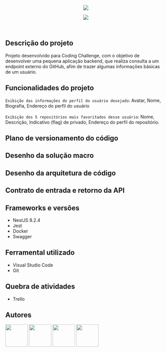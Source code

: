 <p align = "center">
 <img src = "https://user-images.githubusercontent.com/102744463/162233721-3cff2430-46bb-4360-9b03-c02cad13bf2b.png"/>
</p>
<p align = "center">
 <img src ="http://img.shields.io/static/v1?label=STATUS&message=EM%20DESENVOLVIMENTO&color=GREEN&style=for-the-badge"/>
</p> <br> 

## Descrição do projeto

Projeto desenvolvido para Coding Challenge, com o objetivo de desenvolver uma pequena aplicação backend, que realiza consulta a um endpoint externo do GitHub, afim de trazer algumas informações básicas de um usuário.

## Funcionalidades do projeto

`Exibição das informações do perfil do usuário desejado`: Avatar, Nome, Biografia, Endereço do perfil do usuário <br><br>
`Exibição dos 5 repositórios mais favoritados desse usuário`:  Nome, Descrição, Indicativo (flag) de privado, Endereço do perfil do repositório. 

## Plano de versionamento do código

## Desenho da solução macro

## Desenho da arquitetura de código

## Contrato de entrada e retorno da API

## Frameworks e versões

* NestJS 8.2.4
* Jest
* Docker
* Swagger

## Ferramental utilizado

* Visual Studio Code
* Git

## Quebra de atividades

* Trello

## Autores
<div align="left">
<img src="https://user-images.githubusercontent.com/102744463/162433818-69293d6c-0c24-4af9-a32f-1547cd14840e.png" width=70 border-radius=50/>
<img src="https://user-images.githubusercontent.com/102744463/162433734-78b7e53a-9bed-41ae-ad27-fb9638a09ba6.png" width=70/>
<img src="https://user-images.githubusercontent.com/102744463/162433918-b635af32-782b-4fac-865c-b2ec087fea28.png" width=70/>
<img src="https://user-images.githubusercontent.com/102744463/162433618-1251d862-437a-4271-b7a0-bcebc7634c15.png" width=70/>
</div> 
